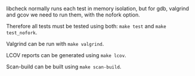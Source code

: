 libcheck normally runs each test in memory isolation,
but for gdb, valgrind and gcov we need to run them, with the
nofork option.

Therefore all tests must be tested using both:
`make test` and `make test_nofork`.

Valgrind can be run with `make valgrind`.

LCOV reports can be generated using `make lcov`.

Scan-build can be built using `make scan-build`.
